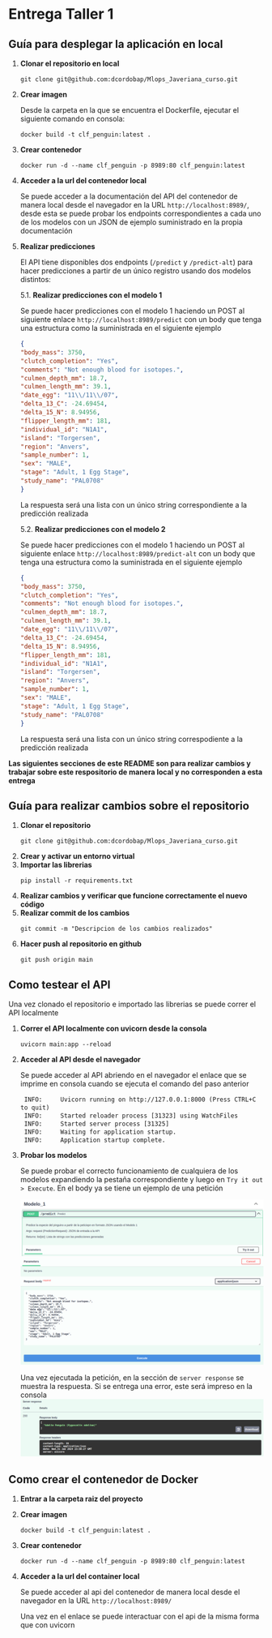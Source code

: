 # Entrega Taller 1

## Guía para desplegar la aplicación en local
1. **Clonar el repositorio en local**
   ```console
   git clone git@github.com:dcordobap/Mlops_Javeriana_curso.git
   ```
2. **Crear imagen**

   Desde la carpeta en la que se encuentra el Dockerfile, ejecutar el siguiente comando en consola:
   ```console
   docker build -t clf_penguin:latest .
   ```
3. **Crear contenedor**
   ```console
   docker run -d --name clf_penguin -p 8989:80 clf_penguin:latest
   ```
4. **Acceder a la url del contenedor local**
   
   Se puede acceder a la documentación del API del contenedor de manera local desde el navegador en la URL `http://localhost:8989/`, desde esta se puede probar los endpoints correspondientes a cada uno de los modelos con un JSON de ejemplo suministrado en la propia documentación

5. **Realizar predicciones**
   
   El API tiene disponibles dos endpoints (`/predict` y `/predict-alt`) para hacer predicciones a partir de un único registro usando dos modelos distintos:

   5.1. **Realizar predicciones con el modelo 1**
   
      Se puede hacer predicciones con el modelo 1 haciendo un POST al siguiente enlace `http://localhost:8989/predict` con un body que tenga una estructura como la suministrada en el siguiente ejemplo
   ```JSON
   {
   "body_mass": 3750,
   "clutch_completion": "Yes",
   "comments": "Not enough blood for isotopes.",
   "culmen_depth_mm": 18.7,
   "culmen_length_mm": 39.1,
   "date_egg": "11\\/11\\/07",
   "delta_13_C": -24.69454,
   "delta_15_N": 8.94956,
   "flipper_length_mm": 181,
   "individual_id": "N1A1",
   "island": "Torgersen",
   "region": "Anvers",
   "sample_number": 1,
   "sex": "MALE",
   "stage": "Adult, 1 Egg Stage",
   "study_name": "PAL0708"
   }
   ```
   La respuesta será una lista con un único string correspondiente a la predicción realizada

   5.2. **Realizar predicciones con el modelo 2**
   
      Se puede hacer predicciones con el modelo 1 haciendo un POST al siguiente enlace `http://localhost:8989/predict-alt` con un body que tenga una estructura como la suministrada en el siguiente ejemplo
   ```JSON
   {
   "body_mass": 3750,
   "clutch_completion": "Yes",
   "comments": "Not enough blood for isotopes.",
   "culmen_depth_mm": 18.7,
   "culmen_length_mm": 39.1,
   "date_egg": "11\\/11\\/07",
   "delta_13_C": -24.69454,
   "delta_15_N": 8.94956,
   "flipper_length_mm": 181,
   "individual_id": "N1A1",
   "island": "Torgersen",
   "region": "Anvers",
   "sample_number": 1,
   "sex": "MALE",
   "stage": "Adult, 1 Egg Stage",
   "study_name": "PAL0708"
   }
   ```
   La respuesta será una lista con un único string correspodiente a la predicción realizada

**Las siguientes secciones de este README son para realizar cambios y trabajar sobre este respositorio de manera local y no corresponden a esta entrega**

## Guía para realizar cambios sobre el repositorio

1. **Clonar el repositorio**
   ```console
   git clone git@github.com:dcordobap/Mlops_Javeriana_curso.git
   ```
2. **Crear y activar un entorno virtual**
3. **Importar las librerias**
   ```console
   pip install -r requirements.txt
   ```
4. **Realizar cambios y verificar que funcione correctamente el nuevo código**
5. **Realizar commit de los cambios**
   ```console
   git commit -m "Descripcion de los cambios realizados"
   ```
6. **Hacer push al repositorio en github**
   ```console
   git push origin main
   ```

## Como testear el API

Una vez clonado el repositorio e importado las librerias se puede correr el API localmente

1. **Correr el API localmente con uvicorn desde la consola**
   ```console
   uvicorn main:app --reload
   ```
2. **Acceder al API desde el navegador**

   Se puede acceder al API abriendo en el navegador el enlace que se imprime en consola cuando se ejecuta el comando del paso anterior

   ```console
    INFO:     Uvicorn running on http://127.0.0.1:8000 (Press CTRL+C to quit)
    INFO:     Started reloader process [31323] using WatchFiles
    INFO:     Started server process [31325]
    INFO:     Waiting for application startup.
    INFO:     Application startup complete.
   ```

3. **Probar los modelos**

   Se puede probar el correcto funcionamiento de cualquiera de los modelos expandiendo la pestaña correspondiente y luego en `Try it out > Execute`. En el body ya se tiene un ejemplo de una petición

   ![Try_it_out](/images/try.png)
   ![Execute](/images/ex.png)

   Una vez ejecutada la petición, en la sección de `server response` se muestra la respuesta. Si se entrega una error, este será impreso en la consola
   ![response](/images/res.png)

## Como crear el contenedor de Docker

1. **Entrar a la carpeta raiz del proyecto**
2. **Crear imagen**
   ```console
   docker build -t clf_penguin:latest .
   ```
3. **Crear contenedor**
   ```console
   docker run -d --name clf_penguin -p 8989:80 clf_penguin:latest
   ```
4. **Acceder a la url del container local**
   
   Se puede acceder al api del contenedor de manera local desde el navegador en la URL `http://localhost:8989/`

   Una vez en el enlace se puede interactuar con el api de la misma forma que con uvicorn
